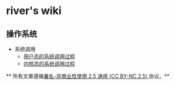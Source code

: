 <!-- TITLE: Home -->
<!-- SUBTITLE: A quick summary of Home -->

# river's wiki

## 操作系统

- 系统调用
	- [用户态的系统调用过程](/operation-system/syscall/user-space)
	- [内核态的系统调用过程](/operation-system/syscall/kernel-space)

** 所有文章遵循[署名-非商业性使用 2.5 通用 (CC BY-NC 2.5) ](https://creativecommons.org/licenses/by-nc/2.5/deed.zh)协议。**